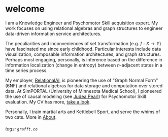 # welcome
I am a Knowledge Engineer and Psychomotor Skill acquisition expert. My work focuses on using relational algebras and graph structures to engineer data-driven information service architectures. 

The peculiarities and inconveniences of set transformation (e.g. $f: X \to Y$) have fascinated me since early childhood. Particular interests include data visualization, composable information architectures, and graph structures. Perhaps most engaging, personally, is inference based on the difference in information localization (change in entropy) between $n$-adjacent states in a time series process.

My employer, <a href="https://www.relational.ai/" target="_blank">RelationalAI</a>, is pioneering the use of "Graph Normal Form" (6NF) and relational algebras for data storage and computation over stored data. At SimPORTAL (University of Minnesota Medical School), I pioneered the use of causal modeling (see <a href="http://bayes.cs.ucla.edu/jp_home.html" target="_blank">Judea Pearl</a>) for Psychomotor Skill evaluation. My CV has more, [take a look][cv].

Personally, I train martial arts and Kettlebell Sport, and serve the whims of two cats. More in [About][about].

[about]: https://vlang.io/
[cv]: https://duckduckgo.com/

###### tags: `grafft.co`